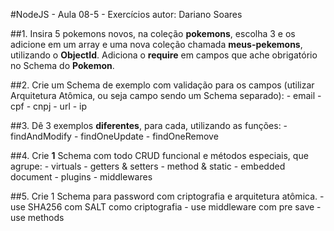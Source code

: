 #NodeJS - Aula 08-5 - Exercícios
autor: Dariano Soares

##1. Insira 5 pokemons novos, na coleção **pokemons**, escolha 3 e os adicione em um array e uma nova coleção chamada **meus-pekemons**, utilizando o **ObjectId**. Adiciona o **require** em campos que ache obrigatório no Schema do **Pokemon**.




##2. Crie um Schema de exemplo com validação para os campos (utilizar Arquitetura Atômica, ou seja campo sendo um Schema separado):
	- email
	- cpf
	- cnpj
	- url
	- ip


##3. Dê 3 exemplos **diferentes**, para cada, utilizando as funções:
	- findAndModify
	- findOneUpdate
	- findOneRemove

##4. Crie **1** Schema com todo CRUD funcional e métodos especiais, que agrupe:
	- virtuals
	- getters & setters
	- method & static
	- embedded document
	- plugins
	- middlewares


##5. Crie 1 Schema para password com criptografia e arquitetura atômica.
	- use SHA256 com SALT como criptografia
	- use middleware com pre save
	- use methods